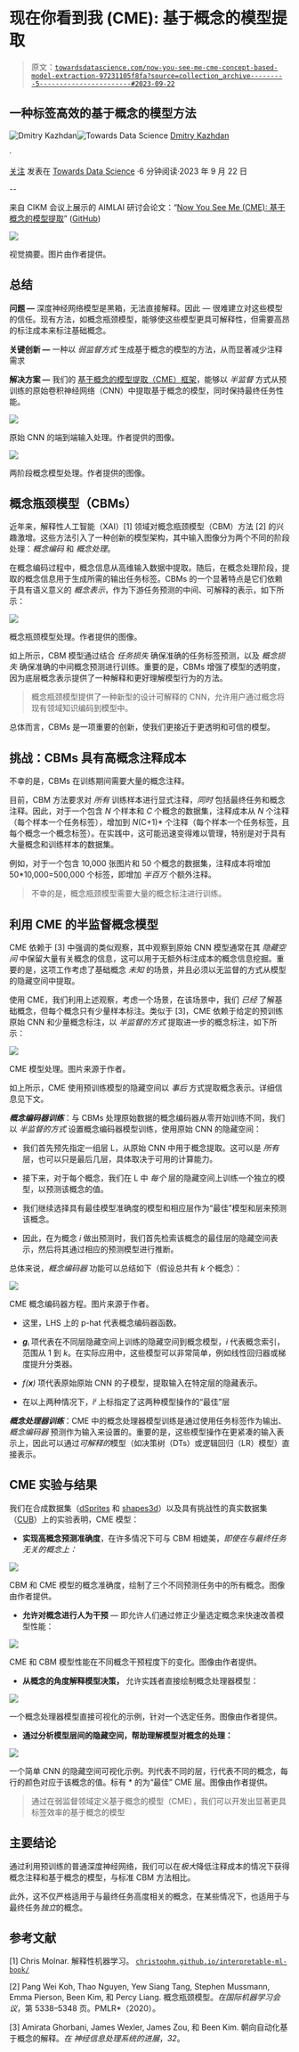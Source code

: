 # 现在你看到我 (CME): 基于概念的模型提取

> 原文：[`towardsdatascience.com/now-you-see-me-cme-concept-based-model-extraction-97231105f8fa?source=collection_archive---------5-----------------------#2023-09-22`](https://towardsdatascience.com/now-you-see-me-cme-concept-based-model-extraction-97231105f8fa?source=collection_archive---------5-----------------------#2023-09-22)

## 一种标签高效的基于概念的模型方法

[](https://medium.com/@kazhdan.dmitry?source=post_page-----97231105f8fa--------------------------------)![Dmitry Kazhdan](https://medium.com/@kazhdan.dmitry?source=post_page-----97231105f8fa--------------------------------)[](https://towardsdatascience.com/?source=post_page-----97231105f8fa--------------------------------)![Towards Data Science](https://towardsdatascience.com/?source=post_page-----97231105f8fa--------------------------------) [Dmitry Kazhdan](https://medium.com/@kazhdan.dmitry?source=post_page-----97231105f8fa--------------------------------)

·

[关注](https://medium.com/m/signin?actionUrl=https%3A%2F%2Fmedium.com%2F_%2Fsubscribe%2Fuser%2Fe322093479&operation=register&redirect=https%3A%2F%2Ftowardsdatascience.com%2Fnow-you-see-me-cme-concept-based-model-extraction-97231105f8fa&user=Dmitry+Kazhdan&userId=e322093479&source=post_page-e322093479----97231105f8fa---------------------post_header-----------) 发表在 [Towards Data Science](https://towardsdatascience.com/?source=post_page-----97231105f8fa--------------------------------) ·6 分钟阅读·2023 年 9 月 22 日[](https://medium.com/m/signin?actionUrl=https%3A%2F%2Fmedium.com%2F_%2Fvote%2Ftowards-data-science%2F97231105f8fa&operation=register&redirect=https%3A%2F%2Ftowardsdatascience.com%2Fnow-you-see-me-cme-concept-based-model-extraction-97231105f8fa&user=Dmitry+Kazhdan&userId=e322093479&source=-----97231105f8fa---------------------clap_footer-----------)

--

[](https://medium.com/m/signin?actionUrl=https%3A%2F%2Fmedium.com%2F_%2Fbookmark%2Fp%2F97231105f8fa&operation=register&redirect=https%3A%2F%2Ftowardsdatascience.com%2Fnow-you-see-me-cme-concept-based-model-extraction-97231105f8fa&source=-----97231105f8fa---------------------bookmark_footer-----------)

来自 CIKM 会议上展示的 AIMLAI 研讨会论文：“[Now You See Me (CME): 基于概念的模型提取](https://arxiv.org/abs/2010.13233)” ([GitHub](https://github.com/dmitrykazhdan/concept-based-xai))

![](img/e4cdb7ef047c2d8286f26dc76bd181b1.png)

视觉摘要。图片由作者提供。

## **总结** 

**问题 —** 深度神经网络模型是黑箱，无法直接解释。因此 — 很难建立对这些模型的信任。现有方法，如概念瓶颈模型，能够使这些模型更具可解释性，但需要高昂的标注成本来标注基础概念。

**关键创新 —** 一种以 *弱监督方式* 生成基于概念的模型的方法，从而显著减少注释需求

**解决方案 —** 我们的 [基于概念的模型提取（CME）框架](https://arxiv.org/abs/2010.13233)，能够以 *半监督* 方式从预训练的原始卷积神经网络（CNN）中提取基于概念的模型，同时保持最终任务性能。

![](img/be26db1273cd5e11276d419dbecd5917.png)

原始 CNN 的端到端输入处理。作者提供的图像。

![](img/d1dee7d5aa792dfb8ba814fdae4760c4.png)

两阶段概念模型处理。作者提供的图像。

## **概念瓶颈模型（CBMs）**

近年来，解释性人工智能（XAI）[1] 领域对概念瓶颈模型（CBM）方法 [2] 的兴趣激增。这些方法引入了一种创新的模型架构，其中输入图像分为两个不同的阶段处理：*概念编码* 和 *概念处理*。

在概念编码过程中，概念信息从高维输入数据中提取。随后，在概念处理阶段，提取的概念信息用于生成所需的输出任务标签。CBMs 的一个显著特点是它们依赖于具有语义意义的 *概念表示*，作为下游任务预测的中间、可解释的表示，如下所示：

![](img/60c35c44941241ebca1adb934e5a9035.png)

概念瓶颈模型处理。作者提供的图像。

如上所示，CBM 模型通过结合 *任务损失* 确保准确的任务标签预测，以及 *概念损失* 确保准确的中间概念预测进行训练。重要的是，CBMs 增强了模型的透明度，因为底层概念表示提供了一种解释和更好理解模型行为的方法。

> 概念瓶颈模型提供了一种新型的设计可解释的 CNN，允许用户通过概念将现有领域知识编码到模型中。

总体而言，CBMs 是一项重要的创新，使我们更接近于更透明和可信的模型。

## **挑战：CBMs 具有高概念注释成本**

不幸的是，CBMs 在训练期间需要大量的概念注释。

目前，CBM 方法要求对 *所有* 训练样本进行显式注释，*同时* 包括最终任务和概念注释。因此，对于一个包含 *N* 个样本和 *C* 个概念的数据集，注释成本从 *N* 个注释（每个样本一个任务标签），增加到 *N*(C+1)* 个注释（每个样本一个任务标签，且每个概念一个概念标签）。在实践中，这可能迅速变得难以管理，特别是对于具有大量概念和训练样本的数据集。

例如，对于一个包含 10,000 张图片和 50 个概念的数据集，注释成本将增加 50*10,000=500,000 个标签，即增加 *半百万* 个额外注释。

> 不幸的是，概念瓶颈模型需要大量的概念标注进行训练。

## **利用 CME 的半监督概念模型**

CME 依赖于 [3] 中强调的类似观察，其中观察到原始 CNN 模型通常在其 *隐藏空间* 中保留大量有关概念的信息，这可以用于无额外标注成本的概念信息挖掘。重要的是，这项工作考虑了基础概念 *未知* 的场景，并且必须以无监督的方式从模型的隐藏空间中提取。

使用 CME，我们利用上述观察，考虑一个场景，在该场景中，我们 *已经* 了解基础概念，但每个概念只有少量样本标注。类似于 [3]，CME 依赖于给定的预训练原始 CNN 和少量概念标注，以 *半监督的方式* 提取进一步的概念标注，如下所示：

![](img/d4e9376dc4b8e9c8fbb35d2646206727.png)

CME 模型处理。图片来源于作者。

如上所示，CME 使用预训练模型的隐藏空间以 *事后* 方式提取概念表示。详细信息见下文。

***概念编码器训练***：与 CBMs 处理原始数据的概念编码器从零开始训练不同，我们以 *半监督的方式* 设置概念编码器模型训练，使用原始 CNN 的隐藏空间：

+   我们首先预先指定一组层 L，从原始 CNN 中用于概念提取。这可以是 *所有* 层，也可以只是最后几层，具体取决于可用的计算能力。

+   接下来，对于每个概念，我们在 L 中 *每个* 层的隐藏空间上训练一个独立的模型，以预测该概念的值。

+   我们继续选择具有最佳模型准确度的模型和相应层作为“最佳”模型和层来预测该概念。

+   因此，在为概念 *i* 做出预测时，我们首先检索该概念的最佳层的隐藏空间表示，然后将其通过相应的预测模型进行推断。

总体来说，*概念编码器* 功能可以总结如下（假设总共有 *k* 个概念）：

![](img/8d407a7a7dbd5271ff98dc23b120582d.png)

CME 概念编码器方程。图片来源于作者。

+   这里，LHS 上的 p-hat 代表概念编码器函数。

+   ***g***ᵢ 项代表在不同层隐藏空间上训练的隐藏空间到概念模型，*i* 代表概念索引，范围从 1 到 *k*。在实际应用中，这些模型可以非常简单，例如线性回归器或梯度提升分类器。

+   *f(***x***)* 项代表原始原始 CNN 的子模型，提取输入在特定层的隐藏表示。

+   在以上两种情况下，*lʲ* 上标指定了这两种模型操作的“最佳”层

***概念处理器训练***：CME 中的概念处理器模型训练是通过使用任务标签作为输出、*概念编码器* 预测作为输入来设置的。重要的是，这些模型操作在更紧凑的输入表示上，因此可以通过*可解释的*模型（如决策树（DTs）或逻辑回归（LR）模型）直接表示。

## **CME 实验与结果**

我们在合成数据集（[dSprites](https://github.com/google-deepmind/dsprites-dataset) 和 [shapes3d](https://github.com/google-deepmind/3d-shapes)）以及具有挑战性的真实数据集（[CUB](https://paperswithcode.com/dataset/cub-200-2011)）上的实验表明，CME 模型：

+   **实现高概念预测准确度**，在许多情况下可与 CBM 相媲美，*即使在与最终任务无关的概念上：*

![](img/fc498f365fd28af1a22c1673209dfeee.png)

CBM 和 CME 模型的概念准确度，绘制了三个不同预测任务中的所有概念。图像由作者提供。

+   **允许对概念进行人为干预** — 即允许人们通过修正少量选定概念来快速改善模型性能：

![](img/6729e306dcee0d9dab97d1f8567d40f1.png)

CME 和 CBM 模型性能在不同概念干预程度下的变化。图像由作者提供。

+   **从概念的角度解释模型决策，** 允许实践者直接绘制概念处理器模型：

![](img/4bad7e0572912c8a27684492f3574d23.png)

一个概念处理器模型直接可视化的示例，针对一个选定任务。图像由作者提供。

+   **通过分析模型层间的隐藏空间，帮助理解模型对概念的处理：**

![](img/d3c4f3811571ce29c8d968ac0db1d97d.png)

一个简单 CNN 的隐藏空间可视化示例。列代表不同的层，行代表不同的概念，每行的颜色对应于该概念的值。标有 * 的为“最佳” CME 层。图像由作者提供。

> 通过在弱监督领域定义基于概念的模型（CME），我们可以开发出显著更具标签效率的基于概念的模型

## **主要结论**

通过利用预训练的普通深度神经网络，我们可以在*极大*降低注释成本的情况下获得概念注释和基于概念的模型，与标准 CBM 方法相比。

此外，这不仅严格适用于与最终任务高度相关的概念，在某些情况下，也适用于与最终任务*独立*的概念。

## **参考文献**

[1] Chris Molnar. 解释性机器学习。 [`christophm.github.io/interpretable-ml-book/`](https://christophm.github.io/interpretable-ml-book/)

[2] Pang Wei Koh, Thao Nguyen, Yew Siang Tang, Stephen Mussmann, Emma Pierson, Been Kim, 和 Percy Liang. 概念瓶颈模型。*在国际机器学习会议*，第 5338–5348 页。PMLR*（2020）。

[3] Amirata Ghorbani, James Wexler, James Zou, 和 Been Kim. 朝向自动化基于概念的解释。*在* *神经信息处理系统的进展*，*32*。
